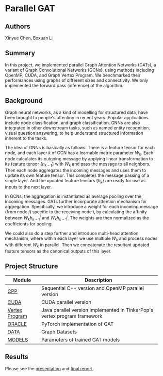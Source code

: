 # Parallel GAT

## Authors

Xinyue Chen, Boxuan Li

## Summary

In this project, we implemented parallel Graph Attention Networks (GATs), a variant of Graph Convolutional Networks (GCNs), using methods including OpenMP, CUDA, and Graph Vertex Program. We benchmarked their performances using graphs of different sizes and connectivity. We only implemented the forward pass (inference) of the algorithm.

## Background

Graph neural networks, as a kind of modelling for structured data, have been brought to people's attention in recent years. Popular applications include node classification, and graph classification. GNNs are also integrated in other downstream tasks, such as named entity recognition, visual question answering, to help understand structured information inherent to the tasks.

The idea of GNNs is basically as follows. There is a feature tensor for each node, and each layer $k$ of GCN has a learnable matrix parameter $W_k$.  Each node calculates its outgoing message by applying linear transformation to its feature tensor $\{h_{k-1}\}$ with $W_k$ and pass the message to all neighbors. Then each node aggregates the incoming messages and uses them to update its own feature tensor. This completes the message passing of a single layer. And the updated feature tensors $\{h_k\}$ are ready for use as inputs to the next layer. 

In GCNs, the aggregation is instantiated as average pooling over the incoming messages. GATs further incorporate attention mechanism for aggregation. Specifically, we introduce a weight for each incoming message (from node $j$) specific to the receiving node $i$, by calculating the affinity between $W_{k}h_{k-1}^{i}$ and $W_{k}h_{k-1}^{j}$. The weights are then normalized as the coefficients for pooling.

We could also do a step further and introduce multi-head attention mechanism, where within each layer we use multiple $W_{k}$ and process nodes with different $W_{k}$ in parallel. Then we concatenate the resultant updated feature tensors as the canonical outputs of this layer.

## Project Structure

| Module                              | Description                                                               |
|-------------------------------------|---------------------------------------------------------------------------|
| [CPP](./cpp)                        | Sequential C++ version and OpenMP parallel version                        |
| [CUDA](./cuda/)                     | CUDA parallel version                                                     |
| [Vertex Program](./vertex-program/) | Java parallel version implemented in TinkerPop's vertex program framework |
| [ORACLE](./oracle)                  | PyTorch implementation of GAT                                             |
| [DATA](./data)                      | Graph Datasets                                                            |
| [MODELS](./models)                  | Parameters of trained GAT models                                          |


## Results

Please see the [presentation](https://www.li-boxuan.com/img/parallel-gat.mp4) and [final report](./report.pdf).
